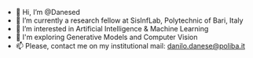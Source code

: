- 👋 Hi, I’m @Danesed
- 🌱 I’m currently a research fellow at SisInfLab, Polytechnic of Bari, Italy 
- 🔭 I’m interested in Artificial Intelligence & Machine Learning
- 🌠 I'm exploring Generative Models and Computer Vision
- 📫 Please, contact me on my institutional mail: danilo.danese@poliba.it

<!--
**Danesed/Danesed** is a ✨ _special_ ✨ repository because its `README.md` (this file) appears on your GitHub profile.

Here are some ideas to get you started:

- 🔭 I’m currently working on ...
- 🌱 I’m currently learning ...
- 👯 I’m looking to collaborate on ...
- 🤔 I’m looking for help with ...
- 💬 Ask me about ...
- 📫 How to reach me: ...
- 😄 Pronouns: ...
- ⚡ Fun fact: ...
-->
